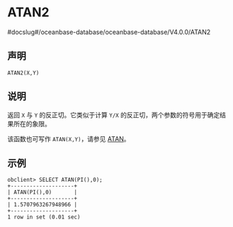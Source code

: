 ATAN2 
==========================
#docslug#/oceanbase-database/oceanbase-database/V4.0.0/ATAN2


声明 
-----------------------

```unknow
ATAN2(X,Y)
```



说明 
-----------------------

返回 `X` 与 `Y` 的反正切。它类似于计算 `Y/X` 的反正切，两个参数的符号用于确定结果所在的象限。

该函数也可写作 `ATAN(X,Y)`，请参见 [ATAN](/zh-CN/10.sql-reference-mysql-mode/4.functions/2.functions-1/4.mathematical-functions/4.ATAN.md)。

示例 
-----------------------

```unknow
obclient> SELECT ATAN(PI(),0);
+--------------------+
| ATAN(PI(),0)       |
+--------------------+
| 1.5707963267948966 |
+--------------------+
1 row in set (0.01 sec)
```


